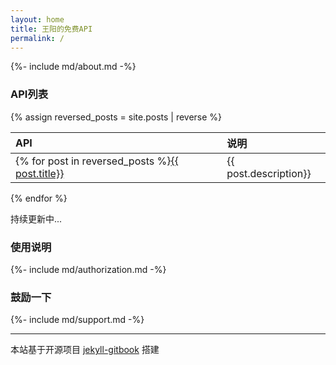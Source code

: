```yaml
---
layout: home
title: 王阳的免费API
permalink: /
---
```


{%- include md/about.md -%}



### API列表

<div class="table-wrapper" markdown="block">

{% assign reversed_posts = site.posts | reverse %}

API        |说明   
:-         |:-
{% for post in reversed_posts %}[{{ post.title}}]({{post.url}})     | {{ post.description}}
{% endfor %}

</div>
持续更新中...   

### 使用说明
{%- include md/authorization.md -%}


### 鼓励一下
{%- include md/support.md -%}

---
本站基于开源项目 [jekyll-gitbook](https://github.com/sighingnow/jekyll-gitbook) 搭建
